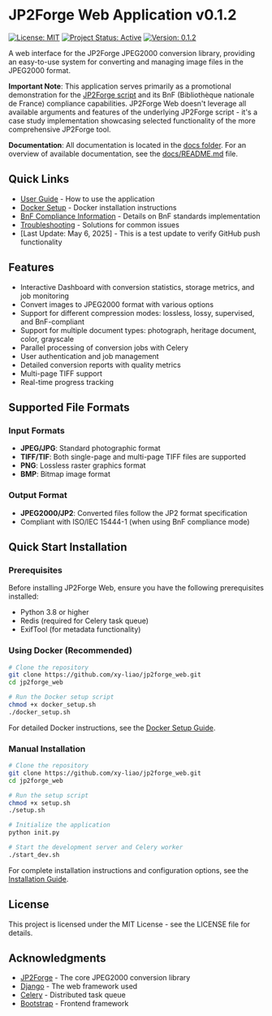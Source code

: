 # JP2Forge Web Application v0.1.2

[![License: MIT](https://img.shields.io/badge/License-MIT-yellow.svg)](https://opensource.org/licenses/MIT) 
[![Project Status: Active](https://img.shields.io/badge/Project%20Status-Active-green.svg)](https://github.com/xy-liao/jp2forge_web) 
[![Version: 0.1.2](https://img.shields.io/badge/Version-0.1.2-blue.svg)](https://github.com/xy-liao/jp2forge_web/releases/tag/v0.1.2)

A web interface for the JP2Forge JPEG2000 conversion library, providing an easy-to-use system for converting and managing image files in the JPEG2000 format.

**Important Note**: This application serves primarily as a promotional demonstration for the [JP2Forge script](https://github.com/xy-liao/jp2forge) and its BnF (Bibliothèque nationale de France) compliance capabilities. JP2Forge Web doesn't leverage all available arguments and features of the underlying JP2Forge script - it's a case study implementation showcasing selected functionality of the more comprehensive JP2Forge tool.

**Documentation**: All documentation is located in the [docs folder](docs/). For an overview of available documentation, see the [docs/README.md](docs/README.md) file.

## Quick Links

- [User Guide](docs/user_guide.md) - How to use the application
- [Docker Setup](docs/docker_setup.md) - Docker installation instructions
- [BnF Compliance Information](docs/bnf_compliance_improvements.md) - Details on BnF standards implementation
- [Troubleshooting](docs/troubleshooting.md) - Solutions for common issues
- [Last Update: May 6, 2025] - This is a test update to verify GitHub push functionality

## Features

- Interactive Dashboard with conversion statistics, storage metrics, and job monitoring
- Convert images to JPEG2000 format with various options
- Support for different compression modes: lossless, lossy, supervised, and BnF-compliant
- Support for multiple document types: photograph, heritage document, color, grayscale
- Parallel processing of conversion jobs with Celery
- User authentication and job management
- Detailed conversion reports with quality metrics
- Multi-page TIFF support
- Real-time progress tracking

## Supported File Formats

### Input Formats
- **JPEG/JPG**: Standard photographic format
- **TIFF/TIF**: Both single-page and multi-page TIFF files are supported
- **PNG**: Lossless raster graphics format
- **BMP**: Bitmap image format

### Output Format
- **JPEG2000/JP2**: Converted files follow the JP2 format specification
- Compliant with ISO/IEC 15444-1 (when using BnF compliance mode)

## Quick Start Installation

### Prerequisites

Before installing JP2Forge Web, ensure you have the following prerequisites installed:

- Python 3.8 or higher
- Redis (required for Celery task queue)
- ExifTool (for metadata functionality)

### Using Docker (Recommended)

```bash
# Clone the repository
git clone https://github.com/xy-liao/jp2forge_web.git
cd jp2forge_web

# Run the Docker setup script
chmod +x docker_setup.sh
./docker_setup.sh
```

For detailed Docker instructions, see the [Docker Setup Guide](docs/docker_setup.md).

### Manual Installation

```bash
# Clone the repository
git clone https://github.com/xy-liao/jp2forge_web.git
cd jp2forge_web

# Run the setup script
chmod +x setup.sh
./setup.sh

# Initialize the application
python init.py

# Start the development server and Celery worker
./start_dev.sh
```

For complete installation instructions and configuration options, see the [Installation Guide](docs/installation.md).

## License

This project is licensed under the MIT License - see the LICENSE file for details.

## Acknowledgments

- [JP2Forge](https://github.com/xy-liao/jp2forge) - The core JPEG2000 conversion library
- [Django](https://www.djangoproject.com/) - The web framework used
- [Celery](https://docs.celeryq.dev/) - Distributed task queue
- [Bootstrap](https://getbootstrap.com/) - Frontend framework

